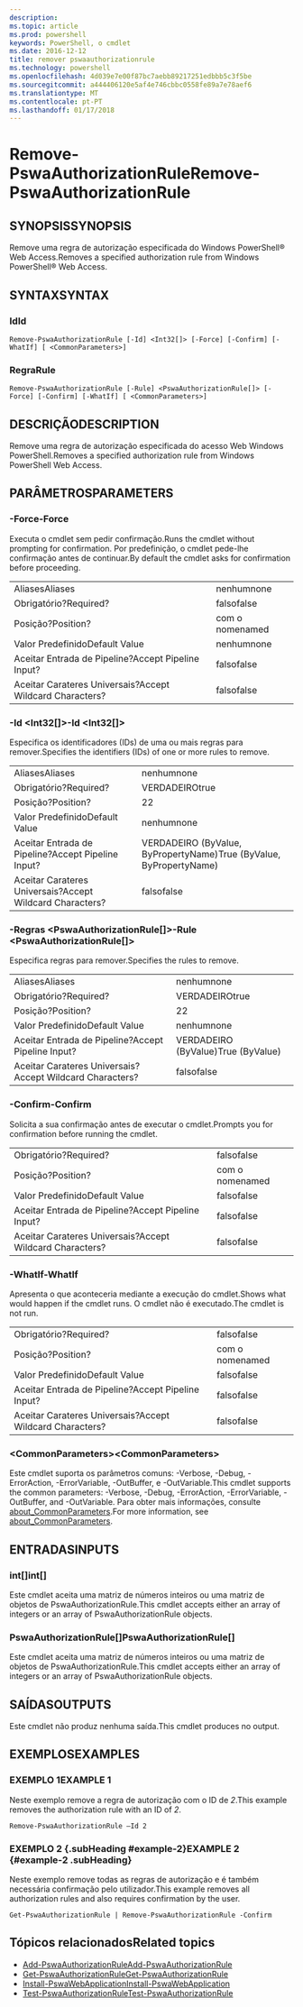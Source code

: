 ```yaml
---
description: 
ms.topic: article
ms.prod: powershell
keywords: PowerShell, o cmdlet
ms.date: 2016-12-12
title: remover pswaauthorizationrule
ms.technology: powershell
ms.openlocfilehash: 4d039e7e00f87bc7aebb89217251edbbb5c3f5be
ms.sourcegitcommit: a444406120e5af4e746cbbc0558fe89a7e78aef6
ms.translationtype: MT
ms.contentlocale: pt-PT
ms.lasthandoff: 01/17/2018
---
```

# <a name="remove-pswaauthorizationrule"></a><span data-ttu-id="d4ced-103">Remove-PswaAuthorizationRule</span><span class="sxs-lookup"><span data-stu-id="d4ced-103">Remove-PswaAuthorizationRule</span></span>

## <a name="synopsis"></a><span data-ttu-id="d4ced-104">SYNOPSIS</span><span class="sxs-lookup"><span data-stu-id="d4ced-104">SYNOPSIS</span></span>

<span data-ttu-id="d4ced-105">Remove uma regra de autorização especificada do Windows PowerShell® Web Access.</span><span class="sxs-lookup"><span data-stu-id="d4ced-105">Removes a specified authorization rule from Windows PowerShell® Web Access.</span></span>

## <a name="syntax"></a><span data-ttu-id="d4ced-106">SYNTAX</span><span class="sxs-lookup"><span data-stu-id="d4ced-106">SYNTAX</span></span>

### <a name="id"></a><span data-ttu-id="d4ced-107">Id</span><span class="sxs-lookup"><span data-stu-id="d4ced-107">Id</span></span>
```
Remove-PswaAuthorizationRule [-Id] <Int32[]> [-Force] [-Confirm] [-WhatIf] [ <CommonParameters>]
```

### <a name="rule"></a><span data-ttu-id="d4ced-108">Regra</span><span class="sxs-lookup"><span data-stu-id="d4ced-108">Rule</span></span>
```
Remove-PswaAuthorizationRule [-Rule] <PswaAuthorizationRule[]> [-Force] [-Confirm] [-WhatIf] [ <CommonParameters>]
```

## <a name="description"></a><span data-ttu-id="d4ced-109">DESCRIÇÃO</span><span class="sxs-lookup"><span data-stu-id="d4ced-109">DESCRIPTION</span></span>

<span data-ttu-id="d4ced-110">Remove uma regra de autorização especificada do acesso Web Windows PowerShell.</span><span class="sxs-lookup"><span data-stu-id="d4ced-110">Removes a specified authorization rule from Windows PowerShell Web Access.</span></span>

## <a name="parameters"></a><span data-ttu-id="d4ced-111">PARÂMETROS</span><span class="sxs-lookup"><span data-stu-id="d4ced-111">PARAMETERS</span></span>

### <a name="-force"></a><span data-ttu-id="d4ced-112">-Force</span><span class="sxs-lookup"><span data-stu-id="d4ced-112">-Force</span></span>

<span data-ttu-id="d4ced-113">Executa o cmdlet sem pedir confirmação.</span><span class="sxs-lookup"><span data-stu-id="d4ced-113">Runs the cmdlet without prompting for confirmation.</span></span> <span data-ttu-id="d4ced-114">Por predefinição, o cmdlet pede-lhe confirmação antes de continuar.</span><span class="sxs-lookup"><span data-stu-id="d4ced-114">By default the cmdlet asks for confirmation before proceeding.</span></span>

|||  
|-|-|
| <span data-ttu-id="d4ced-115">Aliases</span><span class="sxs-lookup"><span data-stu-id="d4ced-115">Aliases</span></span>                              | <span data-ttu-id="d4ced-116">nenhum</span><span class="sxs-lookup"><span data-stu-id="d4ced-116">none</span></span>                                 |
| <span data-ttu-id="d4ced-117">Obrigatório?</span><span class="sxs-lookup"><span data-stu-id="d4ced-117">Required?</span></span>                            | <span data-ttu-id="d4ced-118">falso</span><span class="sxs-lookup"><span data-stu-id="d4ced-118">false</span></span>                                |
| <span data-ttu-id="d4ced-119">Posição?</span><span class="sxs-lookup"><span data-stu-id="d4ced-119">Position?</span></span>                            | <span data-ttu-id="d4ced-120">com o nome</span><span class="sxs-lookup"><span data-stu-id="d4ced-120">named</span></span>                                |
| <span data-ttu-id="d4ced-121">Valor Predefinido</span><span class="sxs-lookup"><span data-stu-id="d4ced-121">Default Value</span></span>                        | <span data-ttu-id="d4ced-122">nenhum</span><span class="sxs-lookup"><span data-stu-id="d4ced-122">none</span></span>                                 |
| <span data-ttu-id="d4ced-123">Aceitar Entrada de Pipeline?</span><span class="sxs-lookup"><span data-stu-id="d4ced-123">Accept Pipeline Input?</span></span>               | <span data-ttu-id="d4ced-124">falso</span><span class="sxs-lookup"><span data-stu-id="d4ced-124">false</span></span>                                |
| <span data-ttu-id="d4ced-125">Aceitar Carateres Universais?</span><span class="sxs-lookup"><span data-stu-id="d4ced-125">Accept Wildcard Characters?</span></span>          | <span data-ttu-id="d4ced-126">falso</span><span class="sxs-lookup"><span data-stu-id="d4ced-126">false</span></span>                                |

### <a name="-id-ltint32gt"></a><span data-ttu-id="d4ced-127">-Id &lt;Int32\[\]&gt;</span><span class="sxs-lookup"><span data-stu-id="d4ced-127">-Id &lt;Int32\[\]&gt;</span></span>

<span data-ttu-id="d4ced-128">Especifica os identificadores (IDs) de uma ou mais regras para remover.</span><span class="sxs-lookup"><span data-stu-id="d4ced-128">Specifies the identifiers (IDs) of one or more rules to remove.</span></span>

|||  
|-|-|
| <span data-ttu-id="d4ced-129">Aliases</span><span class="sxs-lookup"><span data-stu-id="d4ced-129">Aliases</span></span>                              | <span data-ttu-id="d4ced-130">nenhum</span><span class="sxs-lookup"><span data-stu-id="d4ced-130">none</span></span>                                 |
| <span data-ttu-id="d4ced-131">Obrigatório?</span><span class="sxs-lookup"><span data-stu-id="d4ced-131">Required?</span></span>                            | <span data-ttu-id="d4ced-132">VERDADEIRO</span><span class="sxs-lookup"><span data-stu-id="d4ced-132">true</span></span>                                 |
| <span data-ttu-id="d4ced-133">Posição?</span><span class="sxs-lookup"><span data-stu-id="d4ced-133">Position?</span></span>                            | <span data-ttu-id="d4ced-134">2</span><span class="sxs-lookup"><span data-stu-id="d4ced-134">2</span></span>                                    |
| <span data-ttu-id="d4ced-135">Valor Predefinido</span><span class="sxs-lookup"><span data-stu-id="d4ced-135">Default Value</span></span>                        | <span data-ttu-id="d4ced-136">nenhum</span><span class="sxs-lookup"><span data-stu-id="d4ced-136">none</span></span>                                 |
| <span data-ttu-id="d4ced-137">Aceitar Entrada de Pipeline?</span><span class="sxs-lookup"><span data-stu-id="d4ced-137">Accept Pipeline Input?</span></span>               | <span data-ttu-id="d4ced-138">VERDADEIRO (ByValue, ByPropertyName)</span><span class="sxs-lookup"><span data-stu-id="d4ced-138">True (ByValue, ByPropertyName)</span></span>       |
| <span data-ttu-id="d4ced-139">Aceitar Carateres Universais?</span><span class="sxs-lookup"><span data-stu-id="d4ced-139">Accept Wildcard Characters?</span></span>          | <span data-ttu-id="d4ced-140">falso</span><span class="sxs-lookup"><span data-stu-id="d4ced-140">false</span></span>                                |

### <a name="-rule-ltpswaauthorizationrulegt"></a><span data-ttu-id="d4ced-141">-Regras &lt;PswaAuthorizationRule\[\]&gt;</span><span class="sxs-lookup"><span data-stu-id="d4ced-141">-Rule &lt;PswaAuthorizationRule\[\]&gt;</span></span>

<span data-ttu-id="d4ced-142">Especifica regras para remover.</span><span class="sxs-lookup"><span data-stu-id="d4ced-142">Specifies the rules to remove.</span></span>

|||  
|-|-|
| <span data-ttu-id="d4ced-143">Aliases</span><span class="sxs-lookup"><span data-stu-id="d4ced-143">Aliases</span></span>                              | <span data-ttu-id="d4ced-144">nenhum</span><span class="sxs-lookup"><span data-stu-id="d4ced-144">none</span></span>                                 |
| <span data-ttu-id="d4ced-145">Obrigatório?</span><span class="sxs-lookup"><span data-stu-id="d4ced-145">Required?</span></span>                            | <span data-ttu-id="d4ced-146">VERDADEIRO</span><span class="sxs-lookup"><span data-stu-id="d4ced-146">true</span></span>                                 |
| <span data-ttu-id="d4ced-147">Posição?</span><span class="sxs-lookup"><span data-stu-id="d4ced-147">Position?</span></span>                            | <span data-ttu-id="d4ced-148">2</span><span class="sxs-lookup"><span data-stu-id="d4ced-148">2</span></span>                                    |
| <span data-ttu-id="d4ced-149">Valor Predefinido</span><span class="sxs-lookup"><span data-stu-id="d4ced-149">Default Value</span></span>                        | <span data-ttu-id="d4ced-150">nenhum</span><span class="sxs-lookup"><span data-stu-id="d4ced-150">none</span></span>                                 |
| <span data-ttu-id="d4ced-151">Aceitar Entrada de Pipeline?</span><span class="sxs-lookup"><span data-stu-id="d4ced-151">Accept Pipeline Input?</span></span>               | <span data-ttu-id="d4ced-152">VERDADEIRO (ByValue)</span><span class="sxs-lookup"><span data-stu-id="d4ced-152">True (ByValue)</span></span>                       |
| <span data-ttu-id="d4ced-153">Aceitar Carateres Universais?</span><span class="sxs-lookup"><span data-stu-id="d4ced-153">Accept Wildcard Characters?</span></span>          | <span data-ttu-id="d4ced-154">falso</span><span class="sxs-lookup"><span data-stu-id="d4ced-154">false</span></span>                                |

### <a name="-confirm"></a><span data-ttu-id="d4ced-155">-Confirm</span><span class="sxs-lookup"><span data-stu-id="d4ced-155">-Confirm</span></span>

<span data-ttu-id="d4ced-156">Solicita a sua confirmação antes de executar o cmdlet.</span><span class="sxs-lookup"><span data-stu-id="d4ced-156">Prompts you for confirmation before running the cmdlet.</span></span>

|||  
|-|-|
| <span data-ttu-id="d4ced-157">Obrigatório?</span><span class="sxs-lookup"><span data-stu-id="d4ced-157">Required?</span></span>                            | <span data-ttu-id="d4ced-158">falso</span><span class="sxs-lookup"><span data-stu-id="d4ced-158">false</span></span>                                |
| <span data-ttu-id="d4ced-159">Posição?</span><span class="sxs-lookup"><span data-stu-id="d4ced-159">Position?</span></span>                            | <span data-ttu-id="d4ced-160">com o nome</span><span class="sxs-lookup"><span data-stu-id="d4ced-160">named</span></span>                                |
| <span data-ttu-id="d4ced-161">Valor Predefinido</span><span class="sxs-lookup"><span data-stu-id="d4ced-161">Default Value</span></span>                        | <span data-ttu-id="d4ced-162">falso</span><span class="sxs-lookup"><span data-stu-id="d4ced-162">false</span></span>                                |
| <span data-ttu-id="d4ced-163">Aceitar Entrada de Pipeline?</span><span class="sxs-lookup"><span data-stu-id="d4ced-163">Accept Pipeline Input?</span></span>               | <span data-ttu-id="d4ced-164">falso</span><span class="sxs-lookup"><span data-stu-id="d4ced-164">false</span></span>                                |
| <span data-ttu-id="d4ced-165">Aceitar Carateres Universais?</span><span class="sxs-lookup"><span data-stu-id="d4ced-165">Accept Wildcard Characters?</span></span>          | <span data-ttu-id="d4ced-166">falso</span><span class="sxs-lookup"><span data-stu-id="d4ced-166">false</span></span>                                |

### <a name="-whatif"></a><span data-ttu-id="d4ced-167">-WhatIf</span><span class="sxs-lookup"><span data-stu-id="d4ced-167">-WhatIf</span></span>

<span data-ttu-id="d4ced-168">Apresenta o que aconteceria mediante a execução do cmdlet.</span><span class="sxs-lookup"><span data-stu-id="d4ced-168">Shows what would happen if the cmdlet runs.</span></span> <span data-ttu-id="d4ced-169">O cmdlet não é executado.</span><span class="sxs-lookup"><span data-stu-id="d4ced-169">The cmdlet is not run.</span></span>

|||  
|-|-|
| <span data-ttu-id="d4ced-170">Obrigatório?</span><span class="sxs-lookup"><span data-stu-id="d4ced-170">Required?</span></span>                            | <span data-ttu-id="d4ced-171">falso</span><span class="sxs-lookup"><span data-stu-id="d4ced-171">false</span></span>                                |
| <span data-ttu-id="d4ced-172">Posição?</span><span class="sxs-lookup"><span data-stu-id="d4ced-172">Position?</span></span>                            | <span data-ttu-id="d4ced-173">com o nome</span><span class="sxs-lookup"><span data-stu-id="d4ced-173">named</span></span>                                |
| <span data-ttu-id="d4ced-174">Valor Predefinido</span><span class="sxs-lookup"><span data-stu-id="d4ced-174">Default Value</span></span>                        | <span data-ttu-id="d4ced-175">falso</span><span class="sxs-lookup"><span data-stu-id="d4ced-175">false</span></span>                                |
| <span data-ttu-id="d4ced-176">Aceitar Entrada de Pipeline?</span><span class="sxs-lookup"><span data-stu-id="d4ced-176">Accept Pipeline Input?</span></span>               | <span data-ttu-id="d4ced-177">falso</span><span class="sxs-lookup"><span data-stu-id="d4ced-177">false</span></span>                                |
| <span data-ttu-id="d4ced-178">Aceitar Carateres Universais?</span><span class="sxs-lookup"><span data-stu-id="d4ced-178">Accept Wildcard Characters?</span></span>          | <span data-ttu-id="d4ced-179">falso</span><span class="sxs-lookup"><span data-stu-id="d4ced-179">false</span></span>                                |

### <a name="ltcommonparametersgt"></a><span data-ttu-id="d4ced-180">&lt;CommonParameters&gt;</span><span class="sxs-lookup"><span data-stu-id="d4ced-180">&lt;CommonParameters&gt;</span></span>

<span data-ttu-id="d4ced-181">Este cmdlet suporta os parâmetros comuns: -Verbose, -Debug, -ErrorAction, -ErrorVariable, -OutBuffer, e -OutVariable.</span><span class="sxs-lookup"><span data-stu-id="d4ced-181">This cmdlet supports the common parameters: -Verbose, -Debug, -ErrorAction, -ErrorVariable, -OutBuffer, and -OutVariable.</span></span>
<span data-ttu-id="d4ced-182">Para obter mais informações, consulte [about_CommonParameters](http://go.microsoft.com/fwlink/p/?LinkID=113216).</span><span class="sxs-lookup"><span data-stu-id="d4ced-182">For more information, see [about_CommonParameters](http://go.microsoft.com/fwlink/p/?LinkID=113216).</span></span>

## <a name="inputs"></a><span data-ttu-id="d4ced-183">ENTRADAS</span><span class="sxs-lookup"><span data-stu-id="d4ced-183">INPUTS</span></span>

### <a name="int"></a><span data-ttu-id="d4ced-184">int\[\]</span><span class="sxs-lookup"><span data-stu-id="d4ced-184">int\[\]</span></span>

<span data-ttu-id="d4ced-185">Este cmdlet aceita uma matriz de números inteiros ou uma matriz de objetos de PswaAuthorizationRule.</span><span class="sxs-lookup"><span data-stu-id="d4ced-185">This cmdlet accepts either an array of integers or an array of PswaAuthorizationRule objects.</span></span>

### <a name="pswaauthorizationrule"></a><span data-ttu-id="d4ced-186">PswaAuthorizationRule\[\]</span><span class="sxs-lookup"><span data-stu-id="d4ced-186">PswaAuthorizationRule\[\]</span></span>

<span data-ttu-id="d4ced-187">Este cmdlet aceita uma matriz de números inteiros ou uma matriz de objetos de PswaAuthorizationRule.</span><span class="sxs-lookup"><span data-stu-id="d4ced-187">This cmdlet accepts either an array of integers or an array of PswaAuthorizationRule objects.</span></span>

## <a name="outputs"></a><span data-ttu-id="d4ced-188">SAÍDAS</span><span class="sxs-lookup"><span data-stu-id="d4ced-188">OUTPUTS</span></span>

<span data-ttu-id="d4ced-189">Este cmdlet não produz nenhuma saída.</span><span class="sxs-lookup"><span data-stu-id="d4ced-189">This cmdlet produces no output.</span></span>

## <a name="examples"></a><span data-ttu-id="d4ced-190">EXEMPLOS</span><span class="sxs-lookup"><span data-stu-id="d4ced-190">EXAMPLES</span></span>

### <a name="example-1"></a><span data-ttu-id="d4ced-191">EXEMPLO 1</span><span class="sxs-lookup"><span data-stu-id="d4ced-191">EXAMPLE 1</span></span>

<span data-ttu-id="d4ced-192">Neste exemplo remove a regra de autorização com o ID de *2*.</span><span class="sxs-lookup"><span data-stu-id="d4ced-192">This example removes the authorization rule with an ID of *2*.</span></span>

```
Remove-PswaAuthorizationRule –Id 2
```

### <a name="example-2-example-2-subheading"></a><span data-ttu-id="d4ced-193">EXEMPLO 2 {.subHeading #example-2}</span><span class="sxs-lookup"><span data-stu-id="d4ced-193">EXAMPLE 2 {#example-2 .subHeading}</span></span>

<span data-ttu-id="d4ced-194">Neste exemplo remove todas as regras de autorização e é também necessária confirmação pelo utilizador.</span><span class="sxs-lookup"><span data-stu-id="d4ced-194">This example removes all authorization rules and also requires confirmation by the user.</span></span>

```
Get-PswaAuthorizationRule | Remove-PswaAuthorizationRule -Confirm
```

## <a name="related-topics"></a><span data-ttu-id="d4ced-195">Tópicos relacionados</span><span class="sxs-lookup"><span data-stu-id="d4ced-195">Related topics</span></span>

- [<span data-ttu-id="d4ced-196">Add-PswaAuthorizationRule</span><span class="sxs-lookup"><span data-stu-id="d4ced-196">Add-PswaAuthorizationRule</span></span>](add-pswaauthorizationrule.md)
- [<span data-ttu-id="d4ced-197">Get-PswaAuthorizationRule</span><span class="sxs-lookup"><span data-stu-id="d4ced-197">Get-PswaAuthorizationRule</span></span>](get-pswaauthorizationrule.md)
- [<span data-ttu-id="d4ced-198">Install-PswaWebApplication</span><span class="sxs-lookup"><span data-stu-id="d4ced-198">Install-PswaWebApplication</span></span>](install-pswawebapplication.md)
- [<span data-ttu-id="d4ced-199">Test-PswaAuthorizationRule</span><span class="sxs-lookup"><span data-stu-id="d4ced-199">Test-PswaAuthorizationRule</span></span>](test-pswaauthorizationrule.md)
